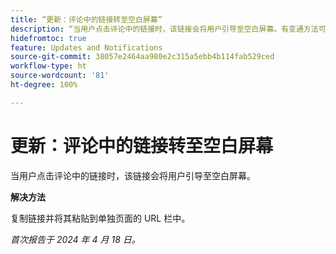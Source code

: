 ```yaml
---
title: “更新：评论中的链接转至空白屏幕”
description: “当用户点击评论中的链接时，该链接会将用户引导至空白屏幕。有变通方法可用。"
hidefromtoc: true
feature: Updates and Notifications
source-git-commit: 38057e2464aa980e2c315a5ebb4b114fab529ced
workflow-type: ht
source-wordcount: '81'
ht-degree: 100%

---
```



# 更新：评论中的链接转至空白屏幕

当用户点击评论中的链接时，该链接会将用户引导至空白屏幕。

**解决方法**

复制链接并将其粘贴到单独页面的 URL 栏中。

_首次报告于 2024 年 4 月 18 日。_


